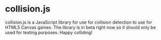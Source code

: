 # collision.js
collision.js is a JavaScript library for use for collision detection to use for HTML5 Canvas games. The library is in beta right now so it should only be used for testing purposes. Happy colliding!
